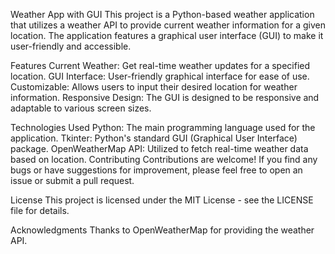 Weather App with GUI
This project is a Python-based weather application that utilizes a weather API to provide current weather information for a given location. The application features a graphical user interface (GUI) to make it user-friendly and accessible.

Features
Current Weather: Get real-time weather updates for a specified location.
GUI Interface: User-friendly graphical interface for ease of use.
Customizable: Allows users to input their desired location for weather information.
Responsive Design: The GUI is designed to be responsive and adaptable to various screen sizes.

Technologies Used
Python: The main programming language used for the application.
Tkinter: Python's standard GUI (Graphical User Interface) package.
OpenWeatherMap API: Utilized to fetch real-time weather data based on location.
Contributing
Contributions are welcome! If you find any bugs or have suggestions for improvement, please feel free to open an issue or submit a pull request.

License
This project is licensed under the MIT License - see the LICENSE file for details.

Acknowledgments
Thanks to OpenWeatherMap for providing the weather API.
